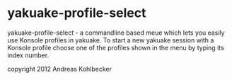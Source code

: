 yakuake-profile-select
======================

yakuake-profile-select - a commandline based meue which lets you easily 
use Konsole profiles in yakuake. To start a new yakuake session with a Konsole profile choose one of the 
profiles shown in the menu by typing its index number.  

copyright 2012 Andreas Kohlbecker